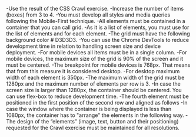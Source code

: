 -Use the result of the CSS Crawl exercise.
-Increase the number of items (boxes) from 3 to 4.
-You must develop all styles and media queries following the Mobile-First technique.
-All elements must be contained in a container that you can call grid.
-As it is a list of elements, you must use
for the list of elements and
for each element.
-The grid must have the following background color # D3D3D3.
-You can use the Chrome DevTools to reduce development time in relation to handling screen size and device deployment.
-For mobile devices all items must be in a single column.
-For mobile devices, the maximum size of the grid is 90% of the screen and it must be centered.
-The breakpoint for mobile devices is 768px. That means that from this measure it is considered desktop.
-For desktop maximum width of each element is 350px.
-The maximum width of the grid must be 1280px and the maximum number of elements per row is 3.
-In case the screen size is larger than 1280px, the container should be centered. You can use flex-box to reduce
development time.
-The fourth element must be positioned in the first position of the second row and aligned as follows
-In case the window where the container is being displayed is less than 1080px, the container has to "arrange" the
elements in the following way.
-The design of the “elements” (image, text, button and their positioning) requested for the Crawl exercise must be
maintained for all resolutions.